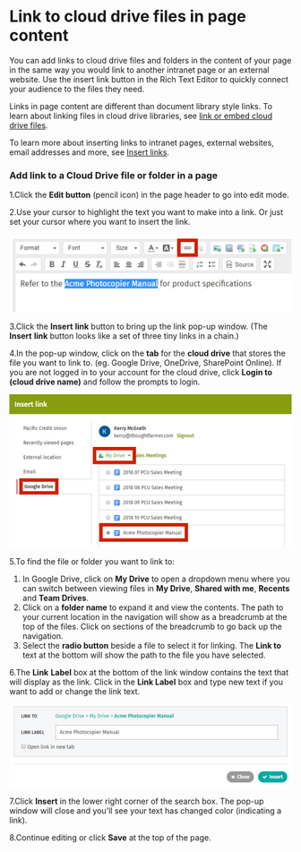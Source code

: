 # Link to cloud drive files in page content



You can add links to cloud drive files and folders in the content of your page in the same way you would link to another intranet page or an external website. Use the insert link button in the Rich Text Editor to quickly connect your audience to the files they need.  
  
Links in page content are different than document library style links. To learn about linking files in cloud drive libraries, see [link or embed cloud drive files](link-and-embed-cloud-drive-files.md).  
  
To learn more about inserting links to intranet pages, external websites, email addresses and more, see [Insert links](../edit-page-contents/insert-links/).

### Add link to a Cloud Drive file or folder in a page

1.Click the **Edit button** \(pencil icon\) in the page header to go into edit mode.

2.Use your cursor to highlight the text you want to make into a link. Or just set your cursor where you want to insert the link.

![](../../.gitbook/assets/12%20%285%29.png)



3.Click the **Insert** **link** button to bring up the link pop-up window. \(The **Insert** **link** button looks like a set of three tiny links in a chain.\)

4.In the pop-up window, click on the **tab** for the **cloud drive** that stores the file you want to link to. \(eg. Google Drive, OneDrive, SharePoint Online\). If you are not logged in to your account for the cloud drive, click **Login to \(cloud drive name\)** and follow the prompts to login.

![](../../.gitbook/assets/2%20%2872%29.png)



5.To find the file or folder you want to link to:

1. In Google Drive, click on **My Drive** to open a dropdown menu where you can switch between viewing files in **My Drive**, **Shared with me**, **Recents** and **Team Drives**.
2. Click on a **folder name** to expand it and view the contents. The path to your current location in the navigation will show as a breadcrumb at the top of the files. Click on sections of the breadcrumb to go back up the navigation.
3. Select the **radio button** beside a file to select it for linking. The **Link to** text at the bottom will show the path to the file you have selected.

6.The **Link** **Label** box at the bottom of the link window contains the text that will display as the link. Click in the **Link Label** box and type new text if you want to add or change the link text.

![](../../.gitbook/assets/3%20%2821%29.png)

7.Click **Insert** in the lower right corner of the search box. The pop-up window will close and you'll see your text has changed color \(indicating a link\).

8.Continue editing or click **Save** at the top of the page.

  


